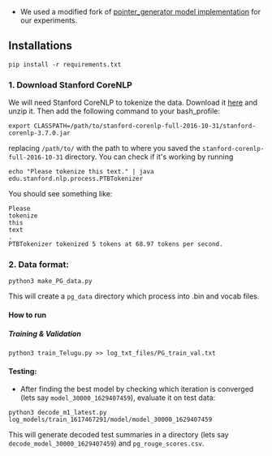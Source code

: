 * We used a modified fork of [pointer_generator model implementation](https://github.com/atulkum/pointer_summarizer) for our experiments.

## Installations
```
pip install -r requirements.txt

```

### 1. Download Stanford CoreNLP
We will need Stanford CoreNLP to tokenize the data. Download it [here](https://stanfordnlp.github.io/CoreNLP/) and unzip it. Then add the following command to your bash_profile:
```
export CLASSPATH=/path/to/stanford-corenlp-full-2016-10-31/stanford-corenlp-3.7.0.jar
```
replacing `/path/to/` with the path to where you saved the `stanford-corenlp-full-2016-10-31` directory. You can check if it's working by running
```
echo "Please tokenize this text." | java edu.stanford.nlp.process.PTBTokenizer
```
You should see something like:
```
Please
tokenize
this
text
.
PTBTokenizer tokenized 5 tokens at 68.97 tokens per second.
```

### 2. Data format:
```
python3 make_PG_data.py
```

This will create a `pg_data` directory which process into .bin and vocab files.

#### How to run
##### Training & Validation
```
python3 train_Telugu.py >> log_txt_files/PG_train_val.txt
```
#### Testing:

* After finding the best model by checking which iteration is converged (lets say ```model_30000_1629407459```), evaluate it on test data:
```
python3 decode_m1_latest.py log_models/train_1617467291/model/model_30000_1629407459 
```
This will generate decoded test summaries in a directory (lets say ```decode_model_30000_1629407459```) and ```pg_rouge_scores.csv```.

